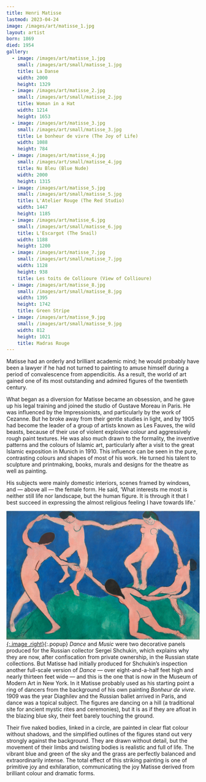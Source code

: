 ```yaml
---
title: Henri Matisse
lastmod: 2023-04-24
image: /images/art/matisse_1.jpg
layout: artist
born: 1869
died: 1954
gallery:
  - image: /images/art/matisse_1.jpg
    small: /images/art/small/matisse_1.jpg
    title: La Danse
    width: 2000
    height: 1329
  - image: /images/art/matisse_2.jpg
    small: /images/art/small/matisse_2.jpg
    title: Woman in a Hat
    width: 1214
    height: 1653
  - image: /images/art/matisse_3.jpg
    small: /images/art/small/matisse_3.jpg
    title: Le bonheur de vivre (The Joy of Life)
    width: 1088
    height: 784
  - image: /images/art/matisse_4.jpg
    small: /images/art/small/matisse_4.jpg
    title: Nu Bleu (Blue Nude)
    width: 2000
    height: 1315
  - image: /images/art/matisse_5.jpg
    small: /images/art/small/matisse_5.jpg
    title: L'Atelier Rouge (The Red Studio)
    width: 1447
    height: 1185
  - image: /images/art/matisse_6.jpg
    small: /images/art/small/matisse_6.jpg
    title: L'Escargot (The Snail)
    width: 1188
    height: 1200
  - image: /images/art/matisse_7.jpg
    small: /images/art/small/matisse_7.jpg
    width: 1128
    height: 938
    title: Les toits de Collioure (View of Collioure)
  - image: /images/art/matisse_8.jpg
    small: /images/art/small/matisse_8.jpg
    width: 1395
    height: 1742
    title: Green Stripe
  - image: /images/art/matisse_9.jpg
    small: /images/art/small/matisse_9.jpg
    width: 812
    height: 1021
    title: Madras Rouge
---
```


Matisse had an orderly and brilliant academic mind; he would probably have been
a lawyer if he had not turned to painting to amuse himself during a period of
convalescence from appendicitis. As a result, the world of art gained one of
its most outstanding and admired figures of the twentieth century.

What began as a diversion for Matisse became an obsession, and he gave up his
legal training and joined the studio of Gustave Moreau in Paris. He was
influenced by the Impressionists, and particularly by the work of Cezanne. But
he broke away from their gentle studies in light, and by 1905 had become the
leader of a group of artists known as Les Fauves, the wild beasts, because of
their use of violent explosive colour and aggressively rough paint textures. He
was also much drawn to the formality, the inventive patterns and the colours of
Islamic art, particularly after a visit to the great Islamic exposition in
Munich in 1910.  This influence can be seen in the pure, contrasting colours
and shapes of most of his work. He turned his talent to sculpture and
printmaking, books, murals and designs for the theatre as well as painting.

His subjects were mainly domestic interiors, scenes framed by windows, and &mdash; 
above all &mdash; the female form. He said, ‘What interests me most is neither still
life nor landscape, but the human figure. It is through it that I best succeed
in expressing the almost religious feeling I have towards life.’

[![La Danse](/images/art/matisse_1.jpg){:.image .right}](/images/art/matisse_1.jpg){:.popup}
_Dance_ and _Music_ were two decorative panels produced for the Russian collector
Sergei Shchukin, which explains why they are now, after confiscation from
private ownership, in the Russian state collections. But Matisse had initially
produced for Shchukin’s inspection another full-scale version of _Dance_ &mdash; over
eight-and-a-half feet high and nearly thirteen feet wide &mdash; and this is the one
that is now in the Museum of Modern Art in New York. In it Matisse probably
used as his starting point a ring of dancers from the background of his own
painting _Bonheur de vivre_. 1909 was the year Diaghilev and the Russian ballet
arrived in Paris, and dance was a topical subject.  The figures are dancing on
a hill (a traditional site for ancient mystic rites and ceremonies), but it is
as if they are afloat in the blazing blue sky, their feet barely touching the
ground.

Their five naked bodies, linked in a circle, are painted in clear flat colour
without shadows, and the simplified outlines of the figures stand out very
strongly against the background. They are drawn without detail, but the
movement of their limbs and twisting bodies is realistic and full of life. The
vibrant blue and green of the sky and the grass are perfectly balanced and
extraordinarily intense. The total effect of this striking painting is one of
primitive joy and exhilaration, communicating the joy Matisse derived from
brilliant colour and dramatic forms.
